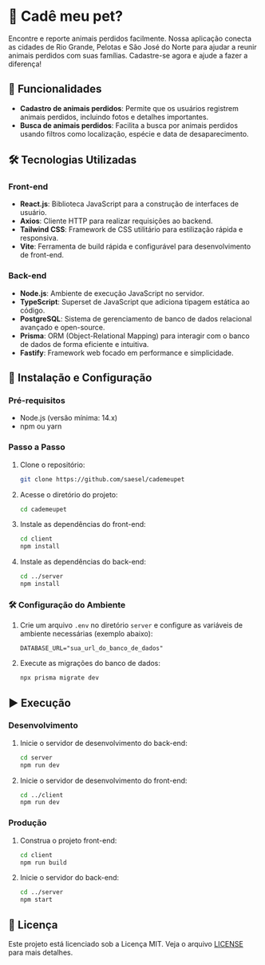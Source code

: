 # 🐾 Cadê meu pet?

Encontre e reporte animais perdidos facilmente. Nossa aplicação conecta as cidades de Rio Grande, Pelotas e São José do Norte para ajudar a reunir animais perdidos com suas famílias. Cadastre-se agora e ajude a fazer a diferença!

## 🌟 Funcionalidades

- **Cadastro de animais perdidos**: Permite que os usuários registrem animais perdidos, incluindo fotos e detalhes importantes.
- **Busca de animais perdidos**: Facilita a busca por animais perdidos usando filtros como localização, espécie e data de desaparecimento.

## 🛠️ Tecnologias Utilizadas

### Front-end
- **React.js**: Biblioteca JavaScript para a construção de interfaces de usuário.
- **Axios**: Cliente HTTP para realizar requisições ao backend.
- **Tailwind CSS**: Framework de CSS utilitário para estilização rápida e responsiva.
- **Vite**: Ferramenta de build rápida e configurável para desenvolvimento de front-end.

### Back-end
- **Node.js**: Ambiente de execução JavaScript no servidor.
- **TypeScript**: Superset de JavaScript que adiciona tipagem estática ao código.
- **PostgreSQL**: Sistema de gerenciamento de banco de dados relacional avançado e open-source.
- **Prisma**: ORM (Object-Relational Mapping) para interagir com o banco de dados de forma eficiente e intuitiva.
- **Fastify**: Framework web focado em performance e simplicidade.

## 🚀 Instalação e Configuração

### Pré-requisitos

- Node.js (versão mínima: 14.x)
- npm ou yarn

### Passo a Passo

1. Clone o repositório:
    ```sh
    git clone https://github.com/saesel/cademeupet
    ```
2. Acesse o diretório do projeto:
    ```sh
    cd cademeupet
    ```
3. Instale as dependências do front-end:
    ```sh
    cd client
    npm install
    ```
4. Instale as dependências do back-end:
    ```sh
    cd ../server
    npm install
    ```

### 🛠️ Configuração do Ambiente

1. Crie um arquivo `.env` no diretório `server` e configure as variáveis de ambiente necessárias (exemplo abaixo):
    ```env
    DATABASE_URL="sua_url_do_banco_de_dados"
    ```
2. Execute as migrações do banco de dados:
    ```sh
    npx prisma migrate dev
    ```

## ▶️ Execução

### Desenvolvimento

1. Inicie o servidor de desenvolvimento do back-end:
    ```sh
    cd server
    npm run dev
    ```
2. Inicie o servidor de desenvolvimento do front-end:
    ```sh
    cd ../client
    npm run dev
    ```

### Produção

1. Construa o projeto front-end:
    ```sh
    cd client
    npm run build
    ```
2. Inicie o servidor do back-end:
    ```sh
    cd ../server
    npm start
    ```

## 📜 Licença

Este projeto está licenciado sob a Licença MIT. Veja o arquivo [LICENSE](./LICENSE) para mais detalhes.
